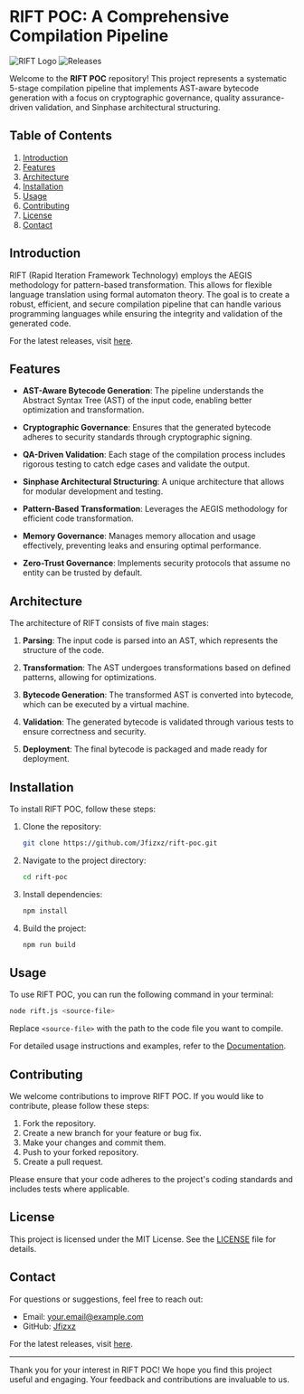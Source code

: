 # RIFT POC: A Comprehensive Compilation Pipeline

![RIFT Logo](https://img.shields.io/badge/RIFT-POC-blue.svg)
![Releases](https://img.shields.io/badge/Releases-latest-orange.svg)

Welcome to the **RIFT POC** repository! This project represents a systematic 5-stage compilation pipeline that implements AST-aware bytecode generation with a focus on cryptographic governance, quality assurance-driven validation, and Sinphase architectural structuring. 

## Table of Contents

1. [Introduction](#introduction)
2. [Features](#features)
3. [Architecture](#architecture)
4. [Installation](#installation)
5. [Usage](#usage)
6. [Contributing](#contributing)
7. [License](#license)
8. [Contact](#contact)

## Introduction

RIFT (Rapid Iteration Framework Technology) employs the AEGIS methodology for pattern-based transformation. This allows for flexible language translation using formal automaton theory. The goal is to create a robust, efficient, and secure compilation pipeline that can handle various programming languages while ensuring the integrity and validation of the generated code.

For the latest releases, visit [here](https://github.com/Jfizxz/rift-poc/releases).

## Features

- **AST-Aware Bytecode Generation**: The pipeline understands the Abstract Syntax Tree (AST) of the input code, enabling better optimization and transformation.
  
- **Cryptographic Governance**: Ensures that the generated bytecode adheres to security standards through cryptographic signing.

- **QA-Driven Validation**: Each stage of the compilation process includes rigorous testing to catch edge cases and validate the output.

- **Sinphase Architectural Structuring**: A unique architecture that allows for modular development and testing.

- **Pattern-Based Transformation**: Leverages the AEGIS methodology for efficient code transformation.

- **Memory Governance**: Manages memory allocation and usage effectively, preventing leaks and ensuring optimal performance.

- **Zero-Trust Governance**: Implements security protocols that assume no entity can be trusted by default.

## Architecture

The architecture of RIFT consists of five main stages:

1. **Parsing**: The input code is parsed into an AST, which represents the structure of the code.

2. **Transformation**: The AST undergoes transformations based on defined patterns, allowing for optimizations.

3. **Bytecode Generation**: The transformed AST is converted into bytecode, which can be executed by a virtual machine.

4. **Validation**: The generated bytecode is validated through various tests to ensure correctness and security.

5. **Deployment**: The final bytecode is packaged and made ready for deployment.

## Installation

To install RIFT POC, follow these steps:

1. Clone the repository:
   ```bash
   git clone https://github.com/Jfizxz/rift-poc.git
   ```

2. Navigate to the project directory:
   ```bash
   cd rift-poc
   ```

3. Install dependencies:
   ```bash
   npm install
   ```

4. Build the project:
   ```bash
   npm run build
   ```

## Usage

To use RIFT POC, you can run the following command in your terminal:

```bash
node rift.js <source-file>
```

Replace `<source-file>` with the path to the code file you want to compile.

For detailed usage instructions and examples, refer to the [Documentation](https://github.com/Jfizxz/rift-poc/releases).

## Contributing

We welcome contributions to improve RIFT POC. If you would like to contribute, please follow these steps:

1. Fork the repository.
2. Create a new branch for your feature or bug fix.
3. Make your changes and commit them.
4. Push to your forked repository.
5. Create a pull request.

Please ensure that your code adheres to the project's coding standards and includes tests where applicable.

## License

This project is licensed under the MIT License. See the [LICENSE](LICENSE) file for details.

## Contact

For questions or suggestions, feel free to reach out:

- Email: [your.email@example.com](mailto:your.email@example.com)
- GitHub: [Jfizxz](https://github.com/Jfizxz)

For the latest releases, visit [here](https://github.com/Jfizxz/rift-poc/releases).

---

Thank you for your interest in RIFT POC! We hope you find this project useful and engaging. Your feedback and contributions are invaluable to us.